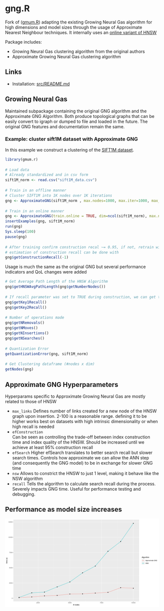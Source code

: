 # gng.R

Fork of (<a href="https://github.com/gmum/gmum.r">gmum.R</a>) adapting the existing Growing Neural Gas algorithm for high dimensions and model sizes through the usage of Approximate Nearest Neighbour techniques. It internally uses an <a href="https://github.com/andrusha97/online-hnsw">online variant of HNSW</a>

Package includes:
* Growing Neural Gas clustering algorithm from the original authors
* Approximate Growing Neural Gas clustering algorithm

## Links
* Installation: [src/README.md](src/README.md)

## Growing Neural Gas

Maintained subpackage containing the original GNG algorithm and the Approximate GNG Algorithm. Both produce topological graphs that can be easily convert to igraph or dumped to file and loaded in the future. The original GNG features and documentation remain the same.


### Example: cluster sift1M dataset with Approximate GNG

In this example we construct a clustering of the <a href="http://corpus-texmex.irisa.fr/">SIFT1M dataset</a>. 
```R
library(gmum.r)

# Load data
# Already standardized and in csv form
sift1M_norm <- read.csv("sift1M_data.csv")

# Train in an offline manner
# Cluster SIFT1M into 1K nodes over 1K iterations
gng <- ApproximateGNG(sift1M_norm , max.nodes=1000, max.iter=1000, max_links = 16, efSearch = 16, efConstruction = 32)

# Train in an online manner
gng <- ApproximateGNG(train.online = TRUE, dim=ncol(sift1M_norm), max.nodes=1000, max_links = 16, efSearch = 16, efConstruction = 32)
insertExamples(gng, sift1M_norm)
run(gng)
Sys.sleep(100)
pause(gng)

# After training confirm construction recal ~= 0.95, if not, retrain with greater efConstruction parameter
# estimation of construction recall can be done with
gng$getConstructionRecall(-1)
```

Usage is much the same as the original GNG but several performance indicators and QoL changes were added
```R
# Get Average Path Length of the HNSW Algorithm
gng$getHNSWAvgPathLength(gng$getNumberNodes())

# If recall parameter was set to TRUE during construction, we can get the 2NN search recall with
gng$getKey1Recall()
gng$getKey2Recall()

# Number of operations made
gng$getNRemovals()
gng$getNMoves()
gng$getNInsertions()
gng$getNSearches()

# Quantization Error
getQuantizationError(gng, sift1M_norm)

# Get Clustering dataframe (#nodes x dim)
getNodes(gng)
```

## Approximate GNG Hyperparameters
Hyperparams specific to Approximate Growing Neural Gas are mostly related to those of HNSW
* `max_links` Defines number of links created for a new node of the HNSW graph upon insertion. 2-100 is a reasonable range. defining it to be higher works best on datasets with high intrinsic dimensionality or when high recall is needed
* `efConstruction` 	
Can be seen as controlling the trade-off between index construction time and index quality of the HNSW. Should be increased until we achieve at least 95% construction recall
* `efSearch` Higher efSearch translates to better search recall but slower search times. Controls how approximate we can allow the ANN step (and consequently the GNG model) to be in exchange for slower GNG time
* `nsw` Allows to constrict the HNSW to just 1 level, making it behave like the NSW algorithm
* `recall` Tells the algorithm to calculate search recall during the process. Severely impacts GNG time. Useful for performance testing and debugging.

## Performance as model size increases
![Performance](https://github.com/Silveryu/gng.r/blob/master/R/Figures/approxGNG_time_nnodes.png)




